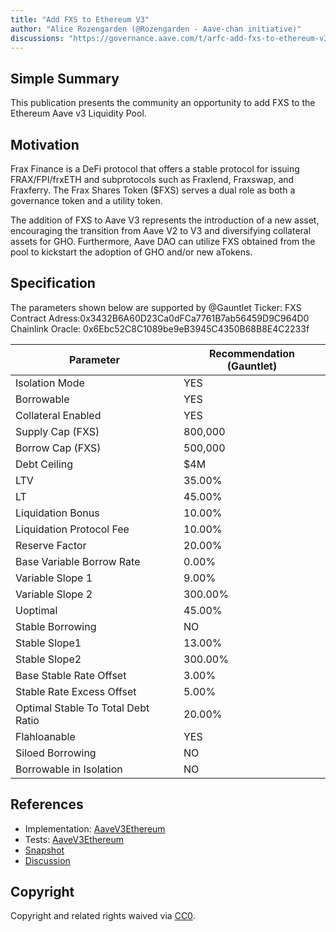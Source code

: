 ```yaml
---
title: "Add FXS to Ethereum V3"
author: "Alice Rozengarden (@Rozengarden - Aave-chan initiative)"
discussions: "https://governance.aave.com/t/arfc-add-fxs-to-ethereum-v3/15112"
---
```


## Simple Summary

This publication presents the community an opportunity to add FXS to the Ethereum Aave v3 Liquidity Pool.

## Motivation

Frax Finance is a DeFi protocol that offers a stable protocol for issuing FRAX/FPI/frxETH and subprotocols such as Fraxlend, Fraxswap, and Fraxferry. The Frax Shares Token ($FXS) serves a dual role as both a governance token and a utility token.

The addition of FXS to Aave V3 represents the introduction of a new asset, encouraging the transition from Aave V2 to V3 and diversifying collateral assets for GHO. Furthermore, Aave DAO can utilize FXS obtained from the pool to kickstart the adoption of GHO and/or new aTokens.

## Specification

The parameters shown below are supported by @Gauntlet
Ticker: FXS
Contract Adress:0x3432B6A60D23Ca0dFCa7761B7ab56459D9C964D0
Chainlink Oracle: 0x6Ebc52C8C1089be9eB3945C4350B68B8E4C2233f

| Parameter	| Recommendation (Gauntlet) |
| --- | --- |
| Isolation Mode | YES |
| Borrowable | YES |
| Collateral Enabled | YES |
| Supply Cap (FXS) | 800,000 |
| Borrow Cap (FXS) | 500,000 |
| Debt Ceiling | $4M |
| LTV | 35.00% |
| LT | 45.00% |
| Liquidation Bonus	| 10.00% |
| Liquidation Protocol Fee | 10.00% |
| Reserve Factor | 20.00% |
| Base Variable Borrow Rate	| 0.00% |
| Variable Slope 1 | 9.00% |
| Variable Slope 2 | 300.00% |
| Uoptimal | 45.00% |
| Stable Borrowing | NO |
| Stable Slope1	| 13.00% |
| Stable Slope2	| 300.00% |
| Base Stable Rate Offset | 3.00% |
| Stable Rate Excess Offset	| 5.00% |
| Optimal Stable To Total Debt Ratio | 20.00% |
| Flahloanable	| YES |
| Siloed Borrowing	| NO |
| Borrowable in Isolation | NO |

## References

- Implementation: [AaveV3Ethereum](https://github.com/bgd-labs/aave-proposals-v3/blob/main/src/20231025_AaveV3Ethereum_AddFXSToEthereumV3/AaveV3Ethereum_AddFXSToEthereumV3_20231025.sol)
- Tests: [AaveV3Ethereum](https://github.com/bgd-labs/aave-proposals-v3/blob/main/src/20231025_AaveV3Ethereum_AddFXSToEthereumV3/AaveV3Ethereum_AddFXSToEthereumV3_20231025.t.sol)
- [Snapshot](https://snapshot.org/#/aave.eth/proposal/0xd8a8bdf3692666195895efbe0e885887c73b614273d6f0bd584c68afa9c11600)
- [Discussion](https://governance.aave.com/t/arfc-add-fxs-to-ethereum-v3/15112)

## Copyright

Copyright and related rights waived via [CC0](https://creativecommons.org/publicdomain/zero/1.0/).
